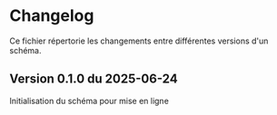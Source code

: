 # Changelog
Ce fichier répertorie les changements entre différentes versions d'un schéma.

## Version 0.1.0 du 2025-06-24

Initialisation du schéma pour mise en ligne
